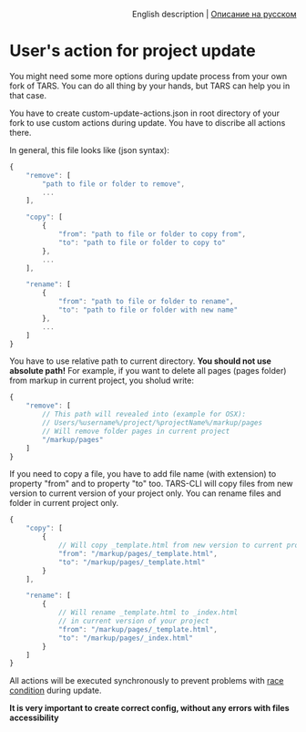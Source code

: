 <p align="right">
English description | <a href="../en/custom-update-actions.md">Описание на русском</a>
</p>

# User's action for project update

You might need some more options during update process from your own fork of TARS. You can do all thing by your hands, but TARS can help you in that case.

You have to create custom-update-actions.json in root directory of your fork to use custom actions during update. You have to discribe all actions there.

In general, this file looks like (json syntax):

```js
{
    "remove": [
        "path to file or folder to remove",
        ...
    ],

    "copy": [
        {
            "from": "path to file or folder to copy from",
            "to": "path to file or folder to copy to"
        },
        ...
    ],

    "rename": [
        {
            "from": "path to file or folder to rename",
            "to": "path to file or folder with new name"
        },
        ...
    ]
}
```

You have to use relative path to current directory. **You should not use absolute path!** For example, if you want to delete all pages (pages folder) from markup in current project, you sholud write:

```js
{
    "remove": [
        // This path will revealed into (example for OSX):
        // Users/%username%/project/%projectName%/markup/pages
        // Will remove folder pages in current project
        "/markup/pages"
    ]
}
```

If you need to copy a file, you have to add file name (with extension) to property "from" and to property "to" too. TARS-CLI will copy files from new version to current version of your project only.
You can rename files and folder in current project only.

```js
{
    "copy": [
        {   
            // Will copy _template.html from new version to current project
            "from": "/markup/pages/_template.html",
            "to": "/markup/pages/_template.html"
        }
    ],

    "rename": [
        {
            // Will rename _template.html to _index.html 
            // in current version of your project
            "from": "/markup/pages/_template.html",
            "to": "/markup/pages/_index.html"
        }
    ]
}
```

All actions will be executed synchronously to prevent problems with [race condition](https://en.wikipedia.org/wiki/Race_condition) during update.

**It is very important to create correct config, without any errors with files accessibility**

